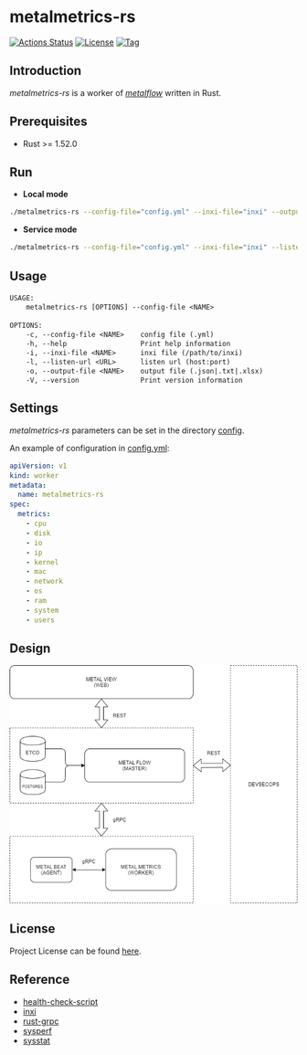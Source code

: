 # metalmetrics-rs

[![Actions Status](https://github.com/craftslab/metalmetrics-rs/workflows/CI/badge.svg?branch=master&event=push)](https://github.com/craftslab/metalmetrics-rs/actions?query=workflow%3ACI)
[![License](https://img.shields.io/github/license/craftslab/metalmetrics-rs.svg?color=brightgreen)](https://github.com/craftslab/metalmetrics-rs/blob/master/LICENSE)
[![Tag](https://img.shields.io/github/tag/craftslab/metalmetrics-rs.svg?color=brightgreen)](https://github.com/craftslab/metalmetrics-rs/tags)



## Introduction

*metalmetrics-rs* is a worker of *[metalflow](https://github.com/craftslab/metalflow/)* written in Rust.



## Prerequisites

- Rust >= 1.52.0



## Run

- **Local mode**

```bash
./metalmetrics-rs --config-file="config.yml" --inxi-file="inxi" --output-file="output.json"
```



- **Service mode**

```bash
./metalmetrics-rs --config-file="config.yml" --inxi-file="inxi" --listen-url="127.0.0.1:9090"
```



## Usage

```
USAGE:
    metalmetrics-rs [OPTIONS] --config-file <NAME>

OPTIONS:
    -c, --config-file <NAME>    config file (.yml)
    -h, --help                  Print help information
    -i, --inxi-file <NAME>      inxi file (/path/to/inxi)
    -l, --listen-url <URL>      listen url (host:port)
    -o, --output-file <NAME>    output file (.json|.txt|.xlsx)
    -V, --version               Print version information
```



## Settings

*metalmetrics-rs* parameters can be set in the directory [config](https://github.com/craftslab/metalmetrics-rs/blob/master/src/config).

An example of configuration in [config.yml](https://github.com/craftslab/metalmetrics-rs/blob/master/src/config/config.yml):

```yaml
apiVersion: v1
kind: worker
metadata:
  name: metalmetrics-rs
spec:
  metrics:
    - cpu
    - disk
    - io
    - ip
    - kernel
    - mac
    - network
    - os
    - ram
    - system
    - users
```



## Design

![design](design.png)



## License

Project License can be found [here](LICENSE).



## Reference

- [health-check-script](https://github.com/SimplyLinuxFAQ/health-check-script)
- [inxi](https://github.com/smxi/inxi)
- [rust-grpc](https://gist.github.com/craftslab/c1b0e5c7f670d6f42a3623d04fddf8c1)
- [sysperf](https://github.com/iandk/sysperf)
- [sysstat](https://github.com/sysstat/sysstat)
